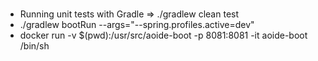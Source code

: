 # 
###
- Running unit tests with Gradle => ./gradlew clean test
- ./gradlew bootRun --args="--spring.profiles.active=dev"
- docker run -v $(pwd):/usr/src/aoide-boot -p 8081:8081 -it aoide-boot /bin/sh